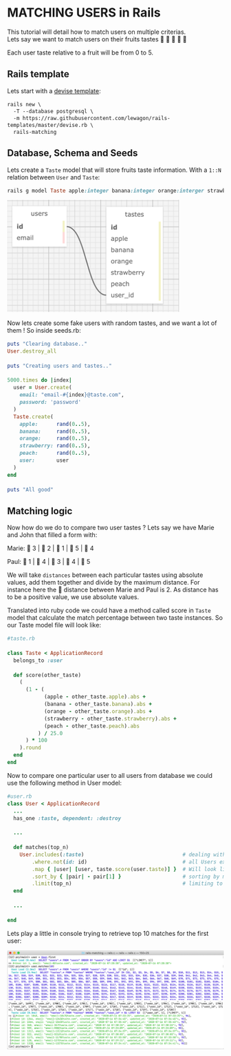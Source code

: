 # MATCHING USERS in Rails

This tutorial will detail how to match users on multiple criterias.\
Lets say we want to match users on their fruits tastes :apple: :banana: :orange: :strawberry: :peach:

Each user taste relative to a fruit will be from 0 to 5.

## Rails template
Lets start with a [devise template](https://github.com/lewagon/rails-templates):

```
rails new \
  -T --database postgresql \
  -m https://raw.githubusercontent.com/lewagon/rails-templates/master/devise.rb \
  rails-matching
```

## Database, Schema and Seeds

Lets create a `Taste` model that will store fruits taste information.
With a `1::N` relation between `User` and `Taste`:

```ruby
rails g model Taste apple:integer banana:integer orange:interger strawberry:integer peach:integer user:references
```

<img src="/app/assets/images/schema.png?raw=true" width="400">

Now lets create some fake users with random tastes, and we want a lot of them !
So inside seeds.rb:

```ruby
puts "Clearing database.."
User.destroy_all

puts "Creating users and tastes.."

5000.times do |index|
  user = User.create(
    email: "email-#{index}@taste.com",
    password: 'password'
  )
  Taste.create(
    apple:      rand(0..5),
    banana:     rand(0..5),
    orange:     rand(0..5),
    strawberry: rand(0..5),
    peach:      rand(0..5),
    user:       user
  )
end

puts "All good"
```

## Matching logic

Now how do we do to compare two user tastes ?
Lets say we have Marie and John that filled a form with:

Marie: :apple: 3 | :banana: 2 | :orange: 1 | :strawberry: 5 | :peach: 4

Paul:  :apple: 1 | :banana: 4 | :orange: 3 | :strawberry: 4 | :peach: 5

We will take `distances` between each particular tastes using absolute values, add them together and divide by the maximum distance.
For instance here the :apple: distance between Marie and Paul is 2. 
As distance has to be a positive value, we use absolute values.

Translated into ruby code we could have a method called score in `Taste` model that calculate the match percentage between two taste instances.
So our Taste model file will look like:

```ruby
#taste.rb

class Taste < ApplicationRecord
  belongs_to :user

  def score(other_taste)
    (
      (1 - (
            (apple - other_taste.apple).abs +
            (banana - other_taste.banana).abs +
            (orange - other_taste.orange).abs +
            (strawberry - other_taste.strawberry).abs +
            (peach - other_taste.peach).abs
          ) / 25.0
      ) * 100
    ).round
  end
end
```

Now to compare one particular user to all users from database we could use the following method in User model:

```ruby
#user.rb
class User < ApplicationRecord
  ...
  has_one :taste, dependent: :destroy

  ...

  def matches(top_n)
    User.includes(:taste)                                # dealing with n+1 query..
        .where.not(id: id)                               # all Users except current instance
        .map { |user| [user, taste.score(user.taste)] }  # Will look like [ [#<User.....>, 88], [#<User.....>, 60], .... ]
        .sort_by { |pair| - pair[1] }                    # sorting by match percentage DESC
        .limit(top_n)                                    # limiting to the n top results
  end
  
  ...

end  
```

Lets play a little in console trying to retrieve top 10 matches for the first user:

<img src="/app/assets/images/console-1.png?raw=true" width="800">
<img src="/app/assets/images/console-2.png?raw=true" width="800">



